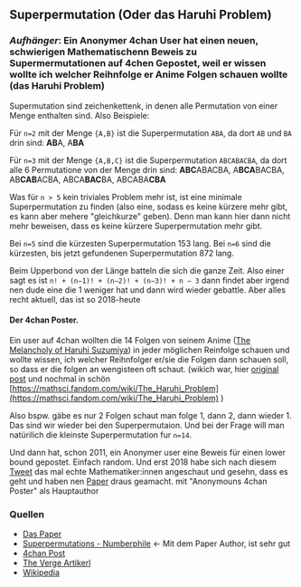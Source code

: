 ## Superpermutation (Oder das Haruhi Problem)
### *Aufhänger*: Ein Anonymer 4chan User hat einen neuen, schwierigen Mathematischenn Beweis zu Supermermutationen auf 4chen Gepostet, weil er wissen wollte ich welcher Reihnfolge er Anime Folgen schauen wollte (das Haruhi Problem)

Supermutation sind zeichenkettenk, in denen alle Permutation von einer Menge enthalten sind. Also Beispiele:

Für `n=2` mit der Menge `{A,B}` ist die Superpermutation `ABA`, da dort `AB` und `BA` drin sind: **AB**A, A**BA**

Für `n=3` mit der Menge `{A,B,C}` ist die Superpermutation `ABCABACBA`, da dort alle 6 Permutatione von der Menge drin sind:
**ABC**ABACBA, A**BCA**BACBA, AB**CAB**ACBA, ABCA**BAC**BA, ABCABA**CBA**


Was für `n > 5` kein triviales Problem mehr ist, ist eine minimale Superpermutation zu finden (also eine, sodass es keine kürzere mehr gibt, es kann aber mehere "gleichkurze" geben). Denn man kann hier dann nicht mehr beweisen, dass es keine kürzere Superpermutation mehr gibt.

Bei `n=5` sind die kürzesten Superpermutation 153 lang.
Bei `n=6` sind die kürzesten, bis jetzt gefundenen Superpermutation 872 lang.

Beim Upperbond von der Länge batteln die sich die ganze Zeit. Also einer sagt es ist `n! + (n−1)! + (n−2)! + (n−3)! + n − 3` dann findet aber irgend nen dude eine die 1 weniger hat und dann wird wieder gebattle. Aber alles recht aktuell, das ist so 2018-heute


#### Der 4chan Poster.

Ein user auf 4chan wollten die 14 Folgen von seinem Anime ([The Melancholy of Haruhi Suzumiya](https://warosu.org/sci/thread/S3751105#p3751197))
in jeder möglichen Reinfolge schauen und wollte wissen, ich welcher Reihnfolger er/sie die Folgen dann schauen soll, so dass er die folgen an wengisteen oft schaut.
(wikich war, hier [original post](https://warosu.org/sci/thread/S3751105#p3751197)
und nochmal in schön [https://mathsci.fandom.com/wiki/The_Haruhi_Problem](https://mathsci.fandom.com/wiki/The_Haruhi_Problem) ) 

Also bspw. gäbe es nur 2 Folgen schaut man folge 1, dann 2, dann wieder 1.
Das sind wir wieder bei den Superpermutaion. Und bei der Frage will man natürilich die kleinste Superpermutation fur `n=14`.

Und dann hat, schon 2011, ein Anonymer user eine Beweis für einen lower bound gepostet.
Einfach random.
Und erst 2018 habe sich nach diesem [Tweet](https://twitter.com/robinhouston/status/1054637891085918209) das mal echte Mathematiker:innen angeschaut und gesehn, dass es geht und haben nen [Paper](https://oeis.org/A180632/a180632.pdf) draus geamacht. mit "Anonymouns 4chan Poster" als Hauptauthor  


### Quellen

* [Das Paper](https://oeis.org/A180632/a180632.pdf)
* [Superpermutations - Numberphile](https://www.youtube.com/watch?v=wJGE4aEWc28) <- Mit dem Paper Author, ist sehr gut
* [4chan Post](https://warosu.org/sci/thread/S3751105#p3751197)
* [The Verge Artikerl](https://www.theverge.com/2018/10/24/18019464/4chan-anon-anime-haruhi-math-mystery)
* [Wikipedia](https://en.wikipedia.org/wiki/Superpermutation)